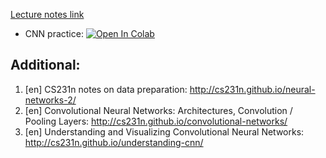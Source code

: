[Lecture notes link](https://github.com/girafe-ai/ml-course/blob/25s_harbour/day10_cnns_and_images/ml_lect010_cnns.pdf)

* CNN practice:
[![Open In Colab](https://colab.research.google.com/assets/colab-badge.svg)](https://colab.research.google.com/github/girafe-ai/ml-course/blob/25s_harbour/day10_cnns_and_images/practice_cnns_and_image_classification_en.ipynb)

## Additional:
1. [en] CS231n notes on data preparation:
   http://cs231n.github.io/neural-networks-2/
2. [en] Convolutional Neural Networks: Architectures, Convolution / Pooling
   Layers: http://cs231n.github.io/convolutional-networks/
3. [en] Understanding and Visualizing Convolutional Neural Networks:
   http://cs231n.github.io/understanding-cnn/